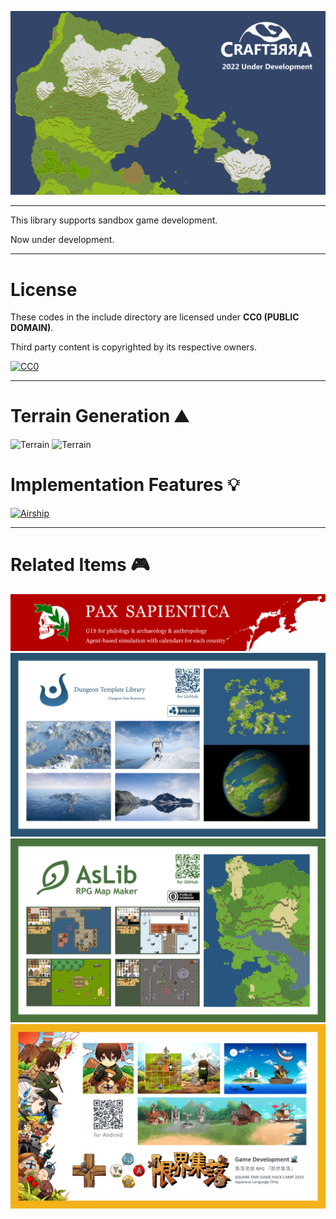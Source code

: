 [![Crafterra](https://raw.githubusercontent.com/AsPJT/AsPJT/master/Picture/crafterra.png)](https://github.com/AsPJT/Crafterra/wiki)

---

This library supports sandbox game development.

Now under development.

---

# License

These codes in the include directory are licensed under **CC0 (PUBLIC DOMAIN)**.

Third party content is copyrighted by its respective owners.

[![CC0](https://mirrors.creativecommons.org/presskit/buttons/88x31/svg/cc-zero.svg "CC0")](http://creativecommons.org/publicdomain/zero/1.0/deed.en)

---

# Terrain Generation ⛰️

![Terrain](https://raw.githubusercontent.com/AsPJT/CrafterraPicture/main/Picture/TerrainGeneration/2022/0216/8px/14.png)
![Terrain](https://raw.githubusercontent.com/AsPJT/CrafterraPicture/main/Picture/TerrainGeneration/2022/0216/8px/20.png)

# Implementation Features 💡

[![Airship](https://raw.githubusercontent.com/AsPJT/CrafterraPicture/main/Picture/ActorMode/airship.gif)](https://github.com/AsPJT/Crafterra/wiki)

---

# Related Items 🎮

[![PAX_SAPIENTICA](https://raw.githubusercontent.com/AsPJT/PAX_SAPIENTICA/develop/Images/Logo/TitleBanner4.svg)](https://github.com/AsPJT/PAX_SAPIENTICA)
[![DTL](https://raw.githubusercontent.com/AsPJT/AsPJT/master/Picture/dungeon_template_library.png)](https://github.com/AsPJT/DungeonTemplateLibrary)
[![AsLib](https://raw.githubusercontent.com/AsPJT/AsPJT/master/Picture/aslib.png)](https://github.com/AsPJT/AsLib)
[![GenkaiSyuraku](https://raw.githubusercontent.com/AsPJT/AsPJT/master/Picture/genkai_syuraku.png)](https://github.com/AsPJT/GenkaiSyuraku)

